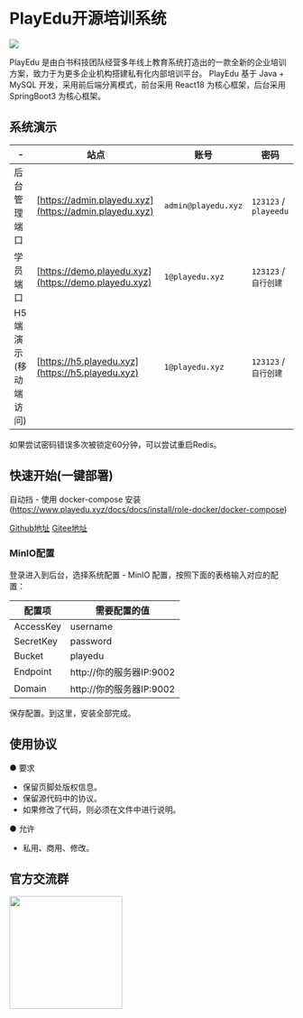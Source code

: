 # PlayEdu开源培训系统

![](https://meedu.cloud.oss.meedu.vip/playedu/%E5%A4%B4%E5%9B%BE.jpg)

PlayEdu 是由白书科技团队经营多年线上教育系统打造出的一款全新的企业培训方案，致力于为更多企业机构搭建私有化内部培训平台。
PlayEdu 基于 Java + MySQL 开发，采用前后端分离模式，前台采用 React18 为核心框架，后台采用 SpringBoot3 为核心框架。

## 系统演示

| -            | 站点                                                   | 账号                | 密码     |
| ------------ | ------------------------------------------------------ | ------------------- | -------- |
| 后台管理端口 | [https://admin.playedu.xyz](https://admin.playedu.xyz) | `admin@playedu.xyz` | `123123` / `playeedu` |
| 学员端口     | [https://demo.playedu.xyz](https://demo.playedu.xyz)   | `1@playedu.xyz`     | `123123` / `自行创建` |
| H5端演示(移动端访问) | [https://h5.playedu.xyz](https://h5.playedu.xyz) | `1@playedu.xyz` | `123123` / `自行创建`  |

如果尝试密码错误多次被锁定60分钟，可以尝试重启Redis。

## 快速开始(一键部署)

自动挡 - 使用 docker-compose 安装(https://www.playedu.xyz/docs/docs/install/role-docker/docker-compose)

[Github地址](https://github.com/PlayEdu/PlayEdu)
[Gitee地址](https://gitee.com/playeduxyz/playedu)

### MinIO配置

登录进入到后台，选择系统配置 - MinIO 配置，按照下面的表格输入对应的配置：

| 配置项 | 	需要配置的值|
| --------- | -------------------------| 
| AccessKey | username         |
| SecretKey | password         |
|  Bucket   | playedu        |
|  Endpoint | http://你的服务器IP:9002 |
|  Domain   | http://你的服务器IP:9002 |

保存配置。到这里，安装全部完成。

## 使用协议

● 要求
- 保留页脚处版权信息。
- 保留源代码中的协议。
- 如果修改了代码，则必须在文件中进行说明。

● 允许
- 私用、商用、修改。

## 官方交流群

<p><img src="https://meedu.cloud.oss.meedu.vip/playedu/PlayEduk%E5%AE%A2%E6%9C%8D-zhu.png" width="200" /></p>
